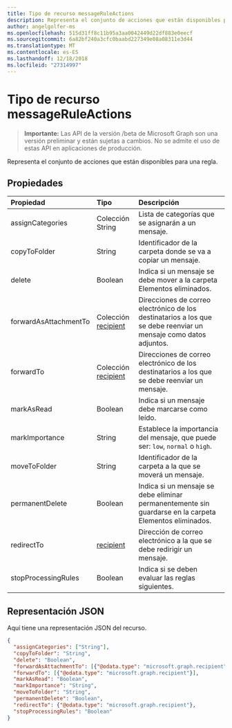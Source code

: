 ```yaml
---
title: Tipo de recurso messageRuleActions
description: Representa el conjunto de acciones que están disponibles para una regla.
author: angelgolfer-ms
ms.openlocfilehash: 515d31ff8c11b95a3aa0042449d22df883e0eecf
ms.sourcegitcommit: 6a82bf240a3cfc0baabd227349e08a08311e3d44
ms.translationtype: MT
ms.contentlocale: es-ES
ms.lasthandoff: 12/18/2018
ms.locfileid: "27314997"
---
```

# <a name="messageruleactions-resource-type"></a>Tipo de recurso messageRuleActions

> **Importante:** Las API de la versión /beta de Microsoft Graph son una versión preliminar y están sujetas a cambios. No se admite el uso de estas API en aplicaciones de producción.

Representa el conjunto de acciones que están disponibles para una regla.

## <a name="properties"></a>Propiedades
| Propiedad     | Tipo   |Descripción|
|:---------------|:--------|:----------|
| assignCategories | Colección String | Lista de categorías que se asignarán a un mensaje. |
| copyToFolder | String | Identificador de la carpeta donde se va a copiar un mensaje. |
| delete | Boolean | Indica si un mensaje se debe mover a la carpeta Elementos eliminados. |
| forwardAsAttachmentTo | Colección [recipient](recipient.md) | Direcciones de correo electrónico de los destinatarios a los que se debe reenviar un mensaje como datos adjuntos. |
| forwardTo | Colección [recipient](recipient.md) | Direcciones de correo electrónico de los destinatarios a los que se debe reenviar un mensaje. |
| markAsRead | Boolean | Indica si un mensaje debe marcarse como leído. |
| markImportance | String | Establece la importancia del mensaje, que puede ser: `low`, `normal` o `high`. |
| moveToFolder |  String| Identificador de la carpeta a la que se moverá un mensaje. |
| permanentDelete | Boolean | Indica si un mensaje se debe eliminar permanentemente sin guardarse en la carpeta Elementos eliminados. |
| redirectTo | [recipient](recipient.md) | Dirección de correo electrónico a la que se debe redirigir un mensaje. |
| stopProcessingRules | Boolean | Indica si se deben evaluar las reglas siguientes. |


## <a name="json-representation"></a>Representación JSON
Aquí tiene una representación JSON del recurso.

<!-- {
  "blockType": "resource",
  "optionalProperties": [
   ],
  "@odata.type": "microsoft.graph.messageRuleActions"
}-->

```json
{
  "assignCategories": ["String"],
  "copyToFolder": "String",
  "delete": "Boolean",
  "forwardAsAttachmentTo": [{"@odata.type": "microsoft.graph.recipient"}],
  "forwardTo": [{"@odata.type": "microsoft.graph.recipient"}],
  "markAsRead": "Boolean",
  "markImportance": "String",
  "moveToFolder": "String",
  "permanentDelete": "Boolean",
  "redirectTo": {"@odata.type": "microsoft.graph.recipient"},
  "stopProcessingRules": "Boolean"
}

```

<!-- uuid: 8fcb5dbc-d5aa-4681-8e31-b001d5168d79
2015-10-25 14:57:30 UTC -->
<!-- {
  "type": "#page.annotation",
  "description": "messageRuleActions resource",
  "keywords": "",
  "section": "documentation",
  "tocPath": ""
}-->